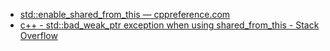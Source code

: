 - [std::enable_shared_from_this — cppreference.com](https://ru.cppreference.com/w/cpp/memory/enable_shared_from_this)
- [c++ - std::bad_weak_ptr exception when using shared_from_this - Stack Overflow](https://stackoverflow.com/questions/45210772/stdbad-weak-ptr-exception-when-using-shared-from-this)
